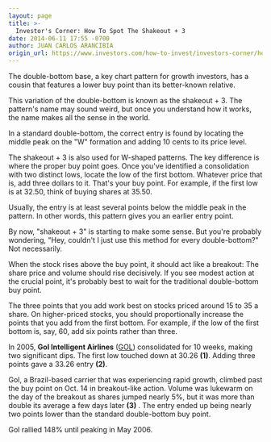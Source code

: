 ```yaml
---
layout: page
title: >-
  Investor's Corner: How To Spot The Shakeout + 3
date: 2014-06-11 17:55 -0700
author: JUAN CARLOS ARANCIBIA
origin_url: https://www.investors.com/how-to-invest/investors-corner/how-to-spot-shakeout-plus-3/
---
```


The double-bottom base, a key chart pattern for growth investors, has a cousin that features a lower buy point than its better-known relative.

This variation of the double-bottom is known as the shakeout + 3. The pattern's name may sound weird, but once you understand how it works, the name makes all the sense in the world.

In a standard double-bottom, the correct entry is found by locating the middle peak on the "W" formation and adding 10 cents to its price level.

The shakeout + 3 is also used for W-shaped patterns. The key difference is where the proper buy point goes. Once you've identified a consolidation with two distinct lows, locate the low of the first bottom. Whatever price that is, add three dollars to it. That's your buy point. For example, if the first low is at 32.50, think of buying shares at 35.50.

Usually, the entry is at least several points below the middle peak in the pattern. In other words, this pattern gives you an earlier entry point.

By now, "shakeout + 3" is starting to make some sense. But you're probably wondering, "Hey, couldn't I just use this method for every double-bottom?" Not necessarily.

When the stock rises above the buy point, it should act like a breakout: The share price and volume should rise decisively. If you see modest action at the crucial point, it's probably best to wait for the traditional double-bottom buy point.

The three points that you add work best on stocks priced around 15 to 35 a share. On higher-priced stocks, you should proportionally increase the points that you add from the first bottom. For example, if the low of the first bottom is, say, 60, add six points rather than three.

In 2005, **Gol Intelligent Airlines** ([GOL](https://research.investors.com/quote.aspx?symbol=GOL)) consolidated for 10 weeks, making two significant dips. The first low touched down at 30.26 **(1)**. Adding three points gave a 33.26 entry **(2)**.

Gol, a Brazil-based carrier that was experiencing rapid growth, climbed past the buy point on Oct. 14 in breakout-like action. Volume was lukewarm on the day of the breakout as shares jumped nearly 5%, but it was more than double its average a few days later **(3)** . The entry ended up being nearly two points lower than the standard double-bottom buy point.

Gol rallied 148% until peaking in May 2006.
